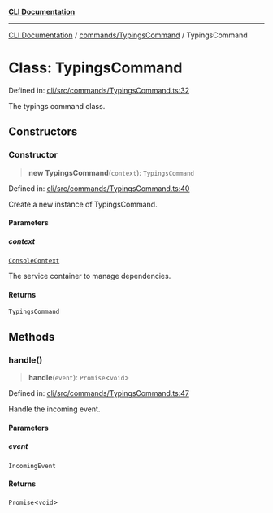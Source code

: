 [**CLI Documentation**](../../../README.md)

***

[CLI Documentation](../../../README.md) / [commands/TypingsCommand](../README.md) / TypingsCommand

# Class: TypingsCommand

Defined in: [cli/src/commands/TypingsCommand.ts:32](https://github.com/stonemjs/cli/blob/a8ddb59abbd77ddb2870c689c0c7e80297d24c5a/src/commands/TypingsCommand.ts#L32)

The typings command class.

## Constructors

### Constructor

> **new TypingsCommand**(`context`): `TypingsCommand`

Defined in: [cli/src/commands/TypingsCommand.ts:40](https://github.com/stonemjs/cli/blob/a8ddb59abbd77ddb2870c689c0c7e80297d24c5a/src/commands/TypingsCommand.ts#L40)

Create a new instance of TypingsCommand.

#### Parameters

##### context

[`ConsoleContext`](../../../declarations/interfaces/ConsoleContext.md)

The service container to manage dependencies.

#### Returns

`TypingsCommand`

## Methods

### handle()

> **handle**(`event`): `Promise`\<`void`\>

Defined in: [cli/src/commands/TypingsCommand.ts:47](https://github.com/stonemjs/cli/blob/a8ddb59abbd77ddb2870c689c0c7e80297d24c5a/src/commands/TypingsCommand.ts#L47)

Handle the incoming event.

#### Parameters

##### event

`IncomingEvent`

#### Returns

`Promise`\<`void`\>

